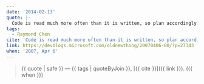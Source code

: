 ```yaml
---
date: '2014-02-13'
quote: |-
  Code is read much more often than it is written, so plan accordingly.
tags:
  - Raymond Chen
cite: 'Code is read much more often than it is written, so plan accordingly'
link: https://devblogs.microsoft.com/oldnewthing/20070406-00/?p=27343
when: '2007, Apr 6'
---
```


> {{ quote | safe }}
> — {{ tags | quoteByJoin }}, [{{ cite }}]({{ link }}). ({{ when }})
